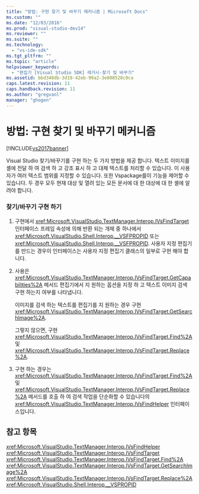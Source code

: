 ```yaml
---
title: "방법: 구현 찾기 및 바꾸기 메커니즘 | Microsoft Docs"
ms.custom: ""
ms.date: "12/03/2016"
ms.prod: "visual-studio-dev14"
ms.reviewer: ""
ms.suite: ""
ms.technology: 
  - "vs-ide-sdk"
ms.tgt_pltfrm: ""
ms.topic: "article"
helpviewer_keywords: 
  - "편집기 [Visual Studio SDK] 레거시-찾기 및 바꾸기"
ms.assetid: bbd348db-3d19-42eb-99a2-3e808528c0ca
caps.latest.revision: 11
caps.handback.revision: 11
ms.author: "gregvanl"
manager: "ghogen"
---
```

# 방법: 구현 찾기 및 바꾸기 메커니즘
[!INCLUDE[vs2017banner](../code-quality/includes/vs2017banner.md)]

Visual Studio 찾기\/바꾸기를 구현 하는 두 가지 방법을 제공 합니다.  텍스트 이미지를 셸에 전달 하 여 검색 하 고 강조 표시 하 고 대체 텍스트를 처리할 수 있습니다.  이 사용자가 여러 텍스트 범위를 지정할 수 있습니다.  또한 Vspackage를이 기능을 제어할 수 있습니다.  두 경우 모두 현재 대상 및 열려 있는 모든 문서에 대 한 대상에 대 한 셸에 알려야 합니다.  
  
### 찾기\/바꾸기 구현 하기  
  
1.  구현에서 <xref:Microsoft.VisualStudio.TextManager.Interop.IVsFindTarget> 인터페이스 프레임 속성에 의해 반환 되는 개체 중 하나에서 <xref:Microsoft.VisualStudio.Shell.Interop.__VSFPROPID> 또는 <xref:Microsoft.VisualStudio.Shell.Interop.__VSFPROPID>.  사용자 지정 편집기를 만드는 경우이 인터페이스는 사용자 지정 편집기 클래스의 일부로 구현 해야 합니다.  
  
2.  사용은 <xref:Microsoft.VisualStudio.TextManager.Interop.IVsFindTarget.GetCapabilities%2A> 메서드 편집기에서 지 원하는 옵션을 지정 하 고 텍스트 이미지 검색 구현 하는지 여부를 나타냅니다.  
  
     이미지를 검색 하는 텍스트를 편집기를 지 원하는 경우 구현 <xref:Microsoft.VisualStudio.TextManager.Interop.IVsFindTarget.GetSearchImage%2A>.  
  
     그렇지 않으면, 구현 <xref:Microsoft.VisualStudio.TextManager.Interop.IVsFindTarget.Find%2A> 및 <xref:Microsoft.VisualStudio.TextManager.Interop.IVsFindTarget.Replace%2A>.  
  
3.  구현 하는 경우는 <xref:Microsoft.VisualStudio.TextManager.Interop.IVsFindTarget.Find%2A> 및 <xref:Microsoft.VisualStudio.TextManager.Interop.IVsFindTarget.Replace%2A> 메서드를 호출 하 여 검색 작업을 단순화할 수 있습니다의 <xref:Microsoft.VisualStudio.TextManager.Interop.IVsFindHelper> 인터페이스입니다.  
  
## 참고 항목  
 <xref:Microsoft.VisualStudio.TextManager.Interop.IVsFindHelper>   
 <xref:Microsoft.VisualStudio.TextManager.Interop.IVsFindTarget>   
 <xref:Microsoft.VisualStudio.TextManager.Interop.IVsFindTarget.Find%2A>   
 <xref:Microsoft.VisualStudio.TextManager.Interop.IVsFindTarget.GetSearchImage%2A>   
 <xref:Microsoft.VisualStudio.TextManager.Interop.IVsFindTarget.Replace%2A>   
 <xref:Microsoft.VisualStudio.Shell.Interop.__VSPROPID>